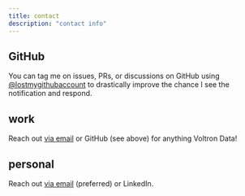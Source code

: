```yaml
---
title: contact
description: "contact info"
---
```


## GitHub

You can tag me on issues, PRs, or discussions on GitHub using [@lostmygithubaccount](https://github.com/lostmygithubaccount) to drastically improve the chance I see the notification and respond.

## work

Reach out [via email](mailto:cody@voltrondata.com) or GitHub (see above) for anything Voltron Data!

## personal

Reach out [via email](mailto:cody@dkdc.dev) (preferred) or LinkedIn.

